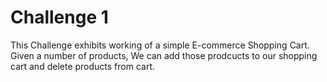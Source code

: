 # Challenge 1

This Challenge exhibits working of a simple E-commerce Shopping Cart. Given a number of products, We can add those prodcucts to our shopping cart and delete products from cart. 